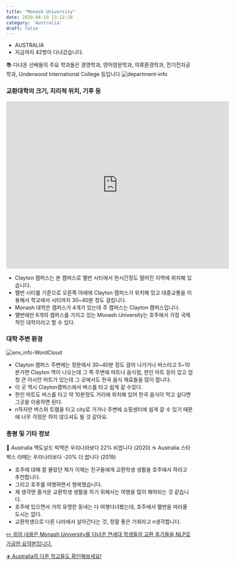 ```yaml
---
title: "Monash University"
date: 2020-08-19 13:12:10
category: 'Australia'
draft: false
---
```



* AUSTRALIA
* 지금까지 42명이 다녀갔습니다. 

📚 다녀온 선배들의 주요 학과들은 경영학과, 영어영문학과, 의류환경학과, 전기전자공학과, Underwood International College 등입니다
![department-info](../plots/AU000007.png)
### 교환대학의 크기, 지리적 위치, 기후 등
<iframe
width="600"
height="450"
frameborder="0" style="border:0"
src="https://www.google.com/maps/embed/v1/place?key=AIzaSyC9e1AME-pVmWC4hBpFdu5S4dKzyepa3HQ&q=Monash+University&center=-37.9105599,145.13624850000005&zoom=14" allowfullscreen>
</iframe>

* Clayton 캠퍼스는 본 캠퍼스로 멜번 시티에서 한시간정도 떨어진 지역에 위치해 있습니다.
* 멜번 시티를 기준으로 오른쪽 아래에 Clayton 캠퍼스가 위치해 있고 대중교통을 이용해서 학교에서 시티까지 30~40분 정도 걸립니다.
* Monash 대학은 캠퍼스가 4개가 있는데 주 캠퍼스는 Clayton 캠퍼스입니다.
* 멜번에만 6개의 캠퍼스를 가지고 있는 Monash University는 호주에서 가장 국제적인 대학이라고 할 수 있다.


### 대학 주변 환경

![env_info-WordCloud](../univ_wordclouds_okt/env_info/AU000007_env_info_okt.png)

* Clayton 캠퍼스 주변에는 정문에서 30~40분 정도 걸어 나가거나 버스타고 5~10분가면 Clayton 역이 나오는데 그 쪽 주변에 마트나 음식점, 한인 마트 등이 있고 엄청 큰 아시안 마트가 있는데 그 곳에서도 한국 음식 재료들을 많이 팝니다.
* 이 곳 역시 Clayton캠퍼스에서 버스를 타고 쉽게 갈 수있다.
* 한인 마트도 버스를 타고 약 10분정도 거리에 위치해 있어 한국 음식이 먹고 싶다면 그곳을 이용하면 된다.
* n하지만 버스와 트램을 타고 city로 가거나 주변에 쇼핑센터에 쉽게 갈 수 있기 때문에 너무 걱정은 하지 않으셔도 될 것 같아요.


### 총평 및 기타 정보 
🍔 Australia 맥도날드 빅맥은 우리나라보다 22% 비쌉니다 (2020)
☕️ Australia 스타벅스 라떼는 우리나라보다 -20% 더 쌉니다 (2019)
* 호주에 대해 잘 몰랐던 제가 이제는 친구들에게 교환학생 생활을 호주에서 하라고 추천합니다.
* 그리고 호주를 여행하면서 행복했습니다.
* 제 생각엔 즐거운 교환학생 생활을 하기 위해서는 여행을 많이 해야되는 것 같습니다.
* 호주에 있으면서 거의 유명한 동네는 다 여행다녀봤는데, 호주에서 멜번을 따라올 도시는 없다.
* 교환학생으로 다른 나라에서 살아간다는 것, 정말 좋은 기회라고 n생각합니다.


[✏️ 위의 내용은 Monash University를 다녀온 연세대 학생들의 교환 후기들을 NLP로 가공한 요약본입니다.](http://oia.yonsei.ac.kr/partner/expReport.asp?ucode=AU000007&bgbn=A)

[✈️ Australia의 다른 학교들도 확인해보세요!](https://yonsei-exchange.netlify.app/?category=Australia)
